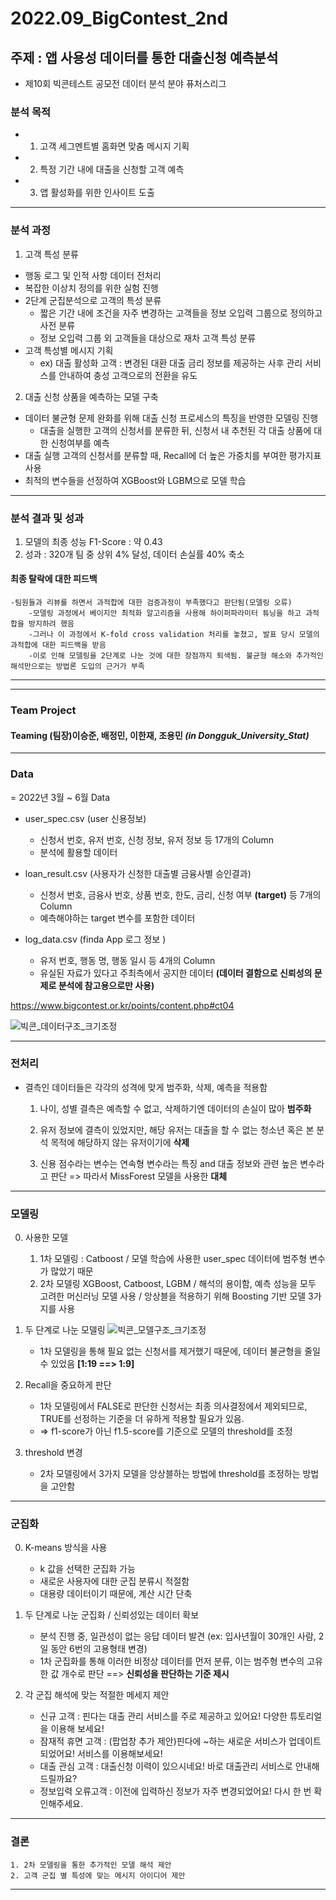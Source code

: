 # 2022.09_BigContest_2nd
## 주제 : 앱 사용성 데이터를 통한 대출신청 예측분석
- 제10회 빅콘테스트 공모전 데이터 분석 분야 퓨처스리그

### **분석 목적**
- 1. 고객 세그멘트별 홈화면 맞춤 메시지 기획
- 2. 특정 기간 내에 대출을 신청할 고객 예측
- 3. 앱 활성화를 위한 인사이트 도출
     
*** 
### **분석 과정**
1. 고객 특성 분류
- 행동 로그 및 인적 사항 데이터 전처리
- 복잡한 이상치 정의를 위한 실험 진행
- 2단계 군집분석으로 고객의 특성 분류
    - 짧은 기간 내에 조건을 자주 변경하는 고객들을 정보 오입력 그룹으로 정의하고 사전 분류
    - 정보 오입력 그룹 외 고객들을 대상으로 재차 고객 특성 분류
- 고객 특성별 메시지 기획
    - ex) 대출 활성화 고객 : 변경된 대환 대출 금리 정보를 제공하는 사후 관리 서비스를 안내하여 충성 고객으로의 전환을 유도
2. 대출 신청 상품을 예측하는 모델 구축 
- 데이터 불균형 문제 완화를 위해 대출 신청 프로세스의 특징을 반영한 모델링 진행
    - 대출을 실행한 고객의 신청서를 분류한 뒤, 신청서 내 추천된 각 대출 상품에 대한 신청여부를 예측
- 대출 실행 고객의 신청서를 분류할 때, Recall에 더 높은 가중치를 부여한 평가지표 사용
- 최적의 변수들을 선정하여 XGBoost와 LGBM으로 모델 학습

*** 
### **분석 결과 및 성과**
1. 모델의 최종 성능 F1-Score : 약 0.43
2. 성과 : 320개 팀 중 상위 4% 달성, 데이터 손실률 40% 축소
    
#### 최종 탈락에 대한 피드백
    -팀원들과 리뷰를 하면서 과적합에 대한 검증과정이 부족했다고 판단됨(모델링 오류)
        -모델링 과정에서 베이지안 최적화 알고리즘을 사용해 하이퍼파라미터 튜닝을 하고 과적합을 방지하려 했음
        -그러나 이 과정에서 K-fold cross validation 처리를 놓쳤고, 발표 당시 모델의 과적합에 대한 피드백을 받음
        -이로 인해 모델링을 2단계로 나눈 것에 대한 장점까지 퇴색됨. 불균형 해소와 추가적인 해석만으로는 방법론 도입의 근거가 부족

***
***
### Team Project

#### Teaming   (팀장)이승준, 배정민, 이한재, 조용민 ***(in Dongguk_University_Stat)***


***

### **Data**
 = 2022년 3월 ~ 6월 Data  
    
- user_spec.csv (user 신용정보)
    - 신청서 번호, 유저 번호, 신청 정보, 유저 정보 등 17개의 Column
    - 분석에 활용할 데이터  
    
- loan_result.csv (사용자가 신청한 대출별 금융사별 승인결과)
    - 신청서 번호, 금융사 번호, 상품 번호, 한도, 금리, 신청 여부 **(target)** 등 7개의 Column
    - 예측해야하는 target 변수를 포함한 데이터  
    
- log_data.csv (finda App 로그 정보 )
    - 유저 번호, 행동 명, 행동 일시 등 4개의 Column
    - 유실된 자료가 있다고 주최측에서 공지한 데이터 **(데이터 결함으로 신뢰성의 문제로 분석에 참고용으로만 사용)**  

https://www.bigcontest.or.kr/points/content.php#ct04

![빅콘_데이터구조_크기조정](https://user-images.githubusercontent.com/90736934/209518174-63e72a3e-6779-4419-9370-2db226977caf.png)



***

### **전처리**

- 결측인 데이터들은 각각의 성격에 맞게 범주화, 삭제, 예측을 적용함
    1. 나이, 성별 결측은 예측할 수 없고, 삭제하기엔 데이터의 손실이 많아 **범주화**  

    2. 유저 정보에 결측이 있었지만, 해당 유저는 대출을 할 수 없는 청소년 혹은 본 분석 목적에 해당하지 않는 유저이기에 **삭제**   

    3. 신용 점수라는 변수는 연속형 변수라는 특징 and 대출 정보와 관련 높은 변수라고 판단 => 따라서 MissForest 모델을 사용한 **대체**  

***

### **모델링**
0. 사용한 모델
    1. 1차 모델링 : Catboost / 모델 학습에 사용한 user_spec 데이터에 범주형 변수가 많았기 때문
    2. 2차 모델링 XGBoost, Catboost, LGBM / 해석의 용이함, 예측 성능을 모두 고려한 머신러닝 모델 사용 / 앙상블을 적용하기 위해 Boosting 기반 모델 3가지를 사용

1. 두 단계로 나눈 모델링 
     ![빅콘_모델구조_크기조정](https://user-images.githubusercontent.com/90736934/209518599-7b2d945f-8f89-4280-949a-77901a465170.png)  

    - 1차 모델링을 통해 필요 없는 신청서를 제거했기 때문에, 데이터 불균형을 줄일 수 있었음 **[1:19 ==> 1:9]**

2. Recall을 중요하게 판단
     - 1차 모델링에서 FALSE로 판단한 신청서는 최종 의사결정에서 제외되므로, TRUE를 선정하는 기준을 더 유하게 적용할 필요가 있음.
     - => f1-score가 아닌 f1.5-score를 기준으로 모델의 threshold를 조정  

3. threshold 변경
    - 2차 모델링에서 3가지 모델을 앙상블하는 방법에 threshold를 조정하는 방법을 고안함  

***

### **군집화**
0. K-means 방식을 사용
    - k 값을 선택한 군집화 가능
    - 새로운 사용자에 대한 군집 분류시 적절함
    - 대용량 데이터이기 때문에, 계산 시간 단축  

1. 두 단계로 나눈 군집화 / 신뢰성있는 데이터 확보
    - 분석 진행 중, 일관성이 없는 응답 데이터 발견 (ex: 입사년월이 30개인 사람, 2일 동안 6번의 고용형태 변경)
    - 1차 군집화를 통해 이러한 비정상 데이터를 먼저 분류, 이는 범주형 변수의 고유한 값 개수로 판단 ==> **신뢰성을 판단하는 기준 제시**  

2. 각 군집 해석에 맞는 적절한 메세지 제안
    - 신규 고객 : 핀다는 대출 관리 서비스를 주로 제공하고 있어요! 다양한 튜토리얼을 이용해 보세요!
    - 잠재적 휴면 고객 : (팝업창 추가 제안)핀다에 ~하는 새로운 서비스가 업데이트 되었어요! 서비스를 이용해보세요!  
    - 대출 관심 고객 : 대출신청 이력이 있으시네요! 바로 대출관리 서비스로 안내해드릴까요?
    - 정보입력 오류고객 : 이전에 입력하신 정보가 자주 변경되었어요! 다시 한 번 확인해주세요.
***

### **결론**

    1. 2차 모델링을 통한 추가적인 모델 해석 제안
    2. 고객 군집 별 특성에 맞는 메시지 아이디어 제안

***

